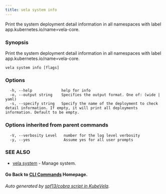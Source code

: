 ```yaml
---
title: vela system info
---
```


Print the system deployment detail information in all namespaces with label app.kubernetes.io/name=vela-core.

### Synopsis

Print the system deployment detail information in all namespaces with label app.kubernetes.io/name=vela-core.

```
vela system info [flags]
```

### Options

```
  -h, --help             help for info
  -o, --output string    Specifies the output format. One of: (wide | yaml)
  -s, --specify string   Specify the name of the deployment to check detail information. If empty, it will print all deployments information. Default to be empty.
```

### Options inherited from parent commands

```
  -V, --verbosity Level   number for the log level verbosity
  -y, --yes               Assume yes for all user prompts
```

### SEE ALSO

* [vela system](vela_system)	 - Manage system.

#### Go Back to [CLI Commands](vela) Homepage.


###### Auto generated by [spf13/cobra script in KubeVela](https://github.com/kubevela/kubevela/tree/master/hack/docgen).
